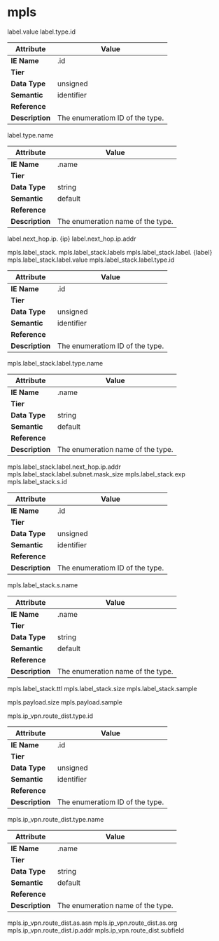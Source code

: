 # mpls

label.value
label.type.id

Attribute | Value
--- | ---
**IE Name** | .id
**Tier** | 
**Data Type** | unsigned
**Semantic** | identifier
**Reference** | []()
**Description** | The enumeratiom ID of the  type.

label.type.name

Attribute | Value
--- | ---
**IE Name** | .name
**Tier** | 
**Data Type** | string
**Semantic** | default
**Reference** | []()
**Description** | The enumeration name of the  type.

label.next_hop.ip. {ip}
label.next_hop.ip.addr 

mpls.label_stack.
mpls.label_stack.labels
mpls.label_stack.label. {label}
mpls.label_stack.label.value
mpls.label_stack.label.type.id

Attribute | Value
--- | ---
**IE Name** | .id
**Tier** | 
**Data Type** | unsigned
**Semantic** | identifier
**Reference** | []()
**Description** | The enumeratiom ID of the  type.

mpls.label_stack.label.type.name

Attribute | Value
--- | ---
**IE Name** | .name
**Tier** | 
**Data Type** | string
**Semantic** | default
**Reference** | []()
**Description** | The enumeration name of the  type.

mpls.label_stack.label.next_hop.ip.addr
mpls.label_stack.label.subnet.mask_size
mpls.label_stack.exp
mpls.label_stack.s.id

Attribute | Value
--- | ---
**IE Name** | .id
**Tier** | 
**Data Type** | unsigned
**Semantic** | identifier
**Reference** | []()
**Description** | The enumeratiom ID of the  type.

mpls.label_stack.s.name

Attribute | Value
--- | ---
**IE Name** | .name
**Tier** | 
**Data Type** | string
**Semantic** | default
**Reference** | []()
**Description** | The enumeration name of the  type.

mpls.label_stack.ttl
mpls.label_stack.size
mpls.label_stack.sample

mpls.payload.size
mpls.payload.sample

mpls.ip_vpn.route_dist.type.id

Attribute | Value
--- | ---
**IE Name** | .id
**Tier** | 
**Data Type** | unsigned
**Semantic** | identifier
**Reference** | []()
**Description** | The enumeratiom ID of the  type.

mpls.ip_vpn.route_dist.type.name

Attribute | Value
--- | ---
**IE Name** | .name
**Tier** | 
**Data Type** | string
**Semantic** | default
**Reference** | []()
**Description** | The enumeration name of the  type.

mpls.ip_vpn.route_dist.as.asn
mpls.ip_vpn.route_dist.as.org
mpls.ip_vpn.route_dist.ip.addr
mpls.ip_vpn.route_dist.subfield
